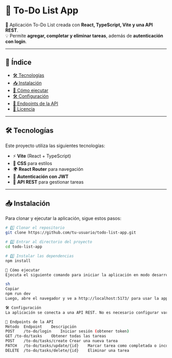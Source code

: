 # 📝 To-Do List App

🚀 Aplicación To-Do List creada con **React, TypeScript, Vite y una API REST**.  
💡 Permite **agregar, completar y eliminar tareas**, además de **autenticación con login**.

---

## 📂 **Índice**
- [🛠️ Tecnologías](#-tecnologías)
- [📥 Instalación](#-instalación)
- [🚀 Cómo ejecutar](#-cómo-ejecutar)
- [🛠️ Configuración](#-configuración)
- [📜 Endpoints de la API](#-endpoints-de-la-api)
- [📄 Licencia](#-licencia)

---

## 🛠️ **Tecnologías**
Este proyecto utiliza las siguientes tecnologías:
- ⚡ **Vite** (React + TypeScript)
- 🎨 **CSS** para estilos
- 🌍 **React Router** para navegación
- 🔑 **Autenticación con JWT**
- 🔗 **API REST** para gestionar tareas

---

## 📥 **Instalación**
Para clonar y ejecutar la aplicación, sigue estos pasos:

```sh
# 1️⃣ Clonar el repositorio
git clone https://github.com/tu-usuario/todo-list-app.git

# 2️⃣ Entrar al directorio del proyecto
cd todo-list-app

# 3️⃣ Instalar las dependencias
npm install

🚀 Cómo ejecutar
Ejecuta el siguiente comando para iniciar la aplicación en modo desarrollo:

sh
Copiar
npm run dev
Luego, abre el navegador y ve a http://localhost:5173/ para usar la app.

🛠️ Configuración
La aplicación se conecta a una API REST. No es necesario configurar variables de entorno, ya que los endpoints están definidos en src/services/api.ts.

📜 Endpoints de la API
Método	Endpoint	Descripción
POST	/to-do/login	Iniciar sesión (obtener token)
GET	/to-do/tasks	Obtener todas las tareas
POST	/to-do/tasks/create	Crear una nueva tarea
PATCH	/to-do/tasks/update/{id}	Marcar tarea como completada o incompleta
DELETE	/to-do/tasks/delete/{id}	Eliminar una tarea
